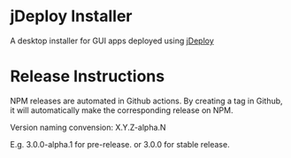 # jDeploy Installer

A desktop installer for GUI apps deployed using [jDeploy](https://github.com/shannah/jdeploy)

# Release Instructions

NPM releases are automated in Github actions.  By creating a tag in Github, it will automatically make the corresponding release on NPM.

Version naming convension: X.Y.Z-alpha.N

E.g. 3.0.0-alpha.1 for pre-release.  or 3.0.0 for stable release.

